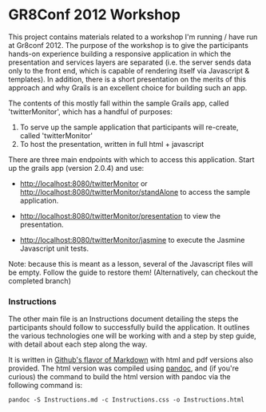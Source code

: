 # GR8Conf 2012 Workshop


This project contains materials related to a workshop I'm running / have run at Gr8conf 2012. The purpose of the workshop is to give the participants hands-on experience building a responsive application in which the presentation and services layers are separated (i.e. the server sends data only to the front end, which is capable of rendering itself via Javascript & templates). In addition, there is a short presentation on the merits of this approach and why Grails is an excellent choice for building such an app.

The contents of this mostly fall within the sample Grails app, called 'twitterMonitor', which has a handful of purposes:

1.	To serve up the sample application that participants will re-create, called 'twitterMonitor'
2.	To host the presentation, written in full html + javascript 

There are three main endpoints with which to access this application. Start up the grails app (version 2.0.4) and use: 

*	[http://localhost:8080/twitterMonitor](http://localhost:8080/twitterMonitor) or [http://localhost:8080/twitterMonitor/standAlone](http://localhost:8080/twitterMonitor/standAlone) to access the sample application.

*	[http://localhost:8080/twitterMonitor/presentation](http://localhost:8080/twitterMonitor/presentation) to view the presentation.

*	[http://localhost:8080/twitterMonitor/jasmine](http://localhost:8080/twitterMonitor/jasmine) to execute the Jasmine Javascript unit tests.

Note: because this is meant as a lesson, several of the Javascript files will be empty. Follow the guide to restore them! (Alternatively, can checkout the completed branch)

### Instructions

The other main file is an Instructions document detailing the steps the participants should follow to successfully build the application. It outlines the various technologies one will be working with and a step by step guide, with detail about each step along the way.

It is written in [Github's flavor of Markdown](http://github.github.com/github-flavored-markdown/) with html and pdf versions also provided. The html version was compiled using [pandoc](http://johnmacfarlane.net/pandoc/), and (if you're curious) the command to build the html version with pandoc via the following command is:

	pandoc -S Instructions.md -c Instructions.css -o Instructions.html


